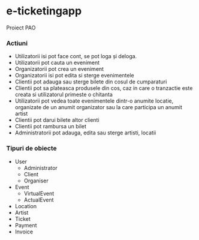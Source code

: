# e-ticketingapp
Proiect PAO
### Actiuni
* Utilizatorii isi pot face cont, se pot loga și deloga.
* Utilizatorii pot cauta un eveniment
* Organizatorii pot crea un eveniment
* Organizatorii isi pot edita si sterge evenimentele
* Clientii pot adauga sau sterge bilete din cosul de cumparaturi
* Clientii pot sa plateasca produsele din cos, caz in care o tranzactie este creata si utilizatorul primeste o chitanta
* Utilizatorii pot vedea toate evenimentele dintr-o anumite locatie, organizate de un anumit organizator sau la care participa un anumit artist
* Clientii pot darui bilete altor clienti
* Clientii pot rambursa un bilet
* Administratorii pot adauga, edita sau sterge artisti, locatii 
### Tipuri de obiecte
* User
  * Administrator
  * Client
  * Organiser
* Event
  * VirtualEvent
  * ActualEvent
* Location
* Artist
* Ticket
* Payment
* Invoice
